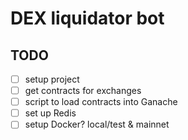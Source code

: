 # DEX liquidator bot

## TODO

- [ ] setup project
- [ ] get contracts for exchanges
- [ ] script to load contracts into Ganache
- [ ] set up Redis
- [ ] setup Docker? local/test & mainnet
